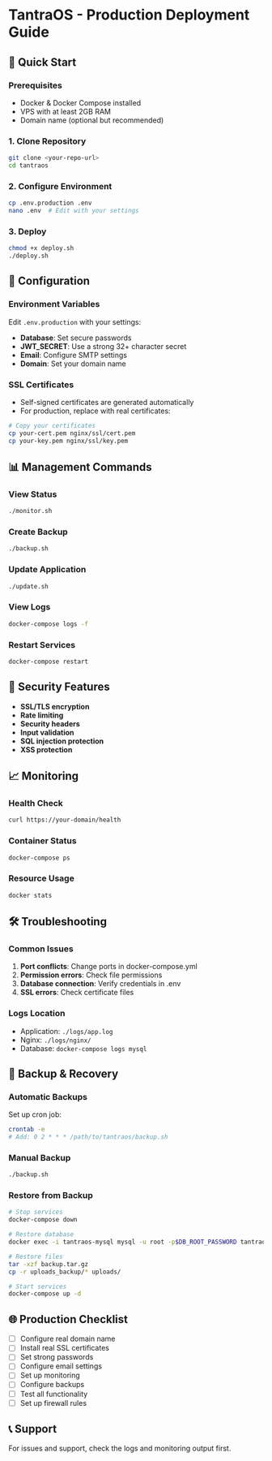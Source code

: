 # TantraOS - Production Deployment Guide

## 🚀 Quick Start

### Prerequisites
- Docker & Docker Compose installed
- VPS with at least 2GB RAM
- Domain name (optional but recommended)

### 1. Clone Repository
```bash
git clone <your-repo-url>
cd tantraos
```

### 2. Configure Environment
```bash
cp .env.production .env
nano .env  # Edit with your settings
```

### 3. Deploy
```bash
chmod +x deploy.sh
./deploy.sh
```

## 🔧 Configuration

### Environment Variables
Edit `.env.production` with your settings:

- **Database**: Set secure passwords
- **JWT_SECRET**: Use a strong 32+ character secret
- **Email**: Configure SMTP settings
- **Domain**: Set your domain name

### SSL Certificates
- Self-signed certificates are generated automatically
- For production, replace with real certificates:
```bash
# Copy your certificates
cp your-cert.pem nginx/ssl/cert.pem
cp your-key.pem nginx/ssl/key.pem
```

## 📊 Management Commands

### View Status
```bash
./monitor.sh
```

### Create Backup
```bash
./backup.sh
```

### Update Application
```bash
./update.sh
```

### View Logs
```bash
docker-compose logs -f
```

### Restart Services
```bash
docker-compose restart
```

## 🔐 Security Features

- **SSL/TLS encryption**
- **Rate limiting**
- **Security headers**
- **Input validation**
- **SQL injection protection**
- **XSS protection**

## 📈 Monitoring

### Health Check
```bash
curl https://your-domain/health
```

### Container Status
```bash
docker-compose ps
```

### Resource Usage
```bash
docker stats
```

## 🛠️ Troubleshooting

### Common Issues

1. **Port conflicts**: Change ports in docker-compose.yml
2. **Permission errors**: Check file permissions
3. **Database connection**: Verify credentials in .env
4. **SSL errors**: Check certificate files

### Logs Location
- Application: `./logs/app.log`
- Nginx: `./logs/nginx/`
- Database: `docker-compose logs mysql`

## 🔄 Backup & Recovery

### Automatic Backups
Set up cron job:
```bash
crontab -e
# Add: 0 2 * * * /path/to/tantraos/backup.sh
```

### Manual Backup
```bash
./backup.sh
```

### Restore from Backup
```bash
# Stop services
docker-compose down

# Restore database
docker exec -i tantraos-mysql mysql -u root -p$DB_ROOT_PASSWORD tantraos < backup.sql

# Restore files
tar -xzf backup.tar.gz
cp -r uploads_backup/* uploads/

# Start services
docker-compose up -d
```

## 🌐 Production Checklist

- [ ] Configure real domain name
- [ ] Install real SSL certificates
- [ ] Set strong passwords
- [ ] Configure email settings
- [ ] Set up monitoring
- [ ] Configure backups
- [ ] Test all functionality
- [ ] Set up firewall rules

## 📞 Support

For issues and support, check the logs and monitoring output first.